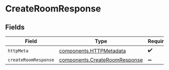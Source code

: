 # CreateRoomResponse


## Fields

| Field                                                                          | Type                                                                           | Required                                                                       | Description                                                                    |
| ------------------------------------------------------------------------------ | ------------------------------------------------------------------------------ | ------------------------------------------------------------------------------ | ------------------------------------------------------------------------------ |
| `httpMeta`                                                                     | [components.HTTPMetadata](../../models/components/httpmetadata.md)             | :heavy_check_mark:                                                             | N/A                                                                            |
| `createRoomResponse`                                                           | [components.CreateRoomResponse](../../models/components/createroomresponse.md) | :heavy_minus_sign:                                                             | N/A                                                                            |